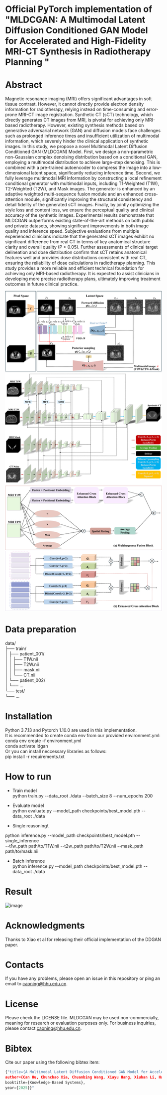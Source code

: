Official PyTorch implementation of "MLDCGAN: A Multimodal Latent Diffusion Conditioned GAN Model for Accelerated and High-Fidelity MRI-CT Synthesis in Radiotherapy Planning "
==
Abstract
==
Magnetic resonance imaging (MRI) offers significant advantages in soft tissue contrast. However, it cannot directly provide electron density information for radiotherapy, relying instead on time-consuming and error-prone MRI-CT image registration. Synthetic CT (sCT) technology, which directly generates CT images from MRI, is pivotal for achieving only MRI-based radiotherapy. However, existing synthesis methods based on generative adversarial network (GAN) and diffusion models face challenges such as prolonged inference times and insufficient utilization of multimodal information, which severely hinder the clinical application of synthetic images. In this study, we propose a novel Multimodal Latent Diffusion Conditioned GAN (MLDCGAN) Model. First, we design a non-parametric non-Gaussian complex denoising distribution based on a conditional GAN, employing a multimodal distribution to achieve large-step denoising. This is combined with a pre-trained autoencoder to compress the image into a low-dimensional latent space, significantly reducing inference time. Second, we fully leverage multimodal MRI information by constructing a local refinement conditional generator with multimodal inputs, including T1-Weighted (T1W), T2-Weighted (T2W), and Mask images. The generator is enhanced by an adaptive weighted multi-sequence fusion module and an enhanced cross-attention module, significantly improving the structural consistency and detail fidelity of the generated sCT images. Finally, by jointly optimizing the style loss and content loss, we ensure the perceptual quality and clinical accuracy of the synthetic images. Experimental results demonstrate that MLDCGAN outperforms existing state-of-the-art methods on both public and private datasets, showing significant improvements in both image quality and inference speed. Subjective evaluations from multiple experienced clinicians indicate that the generated sCT images exhibit no significant difference from real CT in terms of key anatomical structure clarity and overall quality (P > 0.05). Further assessments of clinical target delineation and dose distribution confirm that sCT retains anatomical features well and provides dose distributions consistent with real CT, ensuring the reliability of dose calculations in radiotherapy planning. This study provides a more reliable and efficient technical foundation for achieving only MRI-based radiotherapy. It is expected to assist clinicians in developing more precise radiotherapy plans, ultimately improving treatment outcomes in future clinical practice.

![image](https://github.com/skyknights/MLDCGAN/blob/main/F2.png)
![image](https://github.com/skyknights/MLDCGAN/blob/main/F3.png)
![image](https://github.com/skyknights/MLDCGAN/blob/main/F4.png)

Data preparation
==
data/\
├── train/\
│   ├── patient_001/\
│   │   ├── T1W.nii\
│   │   ├── T2W.nii\
│   │   ├── mask.nii\
│   │   └── CT.nii\
│   └── patient_002/\
│       └── ...\
└── test/\
    └── ...



Installation
==
Python 3.7.13 and Pytorch 1.10.0 are used in this implementation.\
It is recommended to create conda env from our provided environment.yml:\
conda env create -f environment.yml\
conda activate ldgan\
Or you can install neccessary libraries as follows:\
pip install -r requirements.txt

How to run
==
* Train model\
python train.py --data_root ./data --batch_size 8 --num_epochs 200

* Evaluate model\
python evaluate.py --model_path checkpoints/best_model.pth --data_root ./data

* Single reasoning\

python inference.py --model_path checkpoints/best_model.pth --single_inference \
    --t1w_path path/to/T1W.nii --t2w_path path/to/T2W.nii --mask_path path/to/mask.nii
* Batch inference\
python inference.py --model_path checkpoints/best_model.pth --data_root ./data

Result
==
![image](https://github.com/skyknights/MLDCGAN/blob/main/%E5%9B%BE%E7%89%875.png)


Acknowledgments
==
Thanks to Xiao et al for releasing their official implementation of the DDGAN paper.

Contacts
==
If you have any problems, please open an issue in this repository or ping an email to caoning@hhu.edu.cn.

License
==
Please check the LICENSE file. MLDCGAN may be used non-commercially, meaning for research or evaluation purposes only. For business inquiries, please contact caoning@hhu.edu.cn.

Bibtex
==
Cite our paper using the following bibtex item:
```python
{"title={A Multimodal Latent Diffusion Conditioned GAN Model for Accelerated and High-Fidelity MRI-CT Synthesis in Radiotherapy Planning},
author={Can Hu, Chunchao Xia, Chuanbing Wang, Xiayu Hang, Xiuhan Li, Han Zhou, Ning Cao},
booktitle={Knowledge-Based Systems},
year={2025}}"
